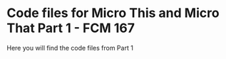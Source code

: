 # Code files for Micro This and Micro That Part 1 - FCM 167

Here you will find the code files from Part 1